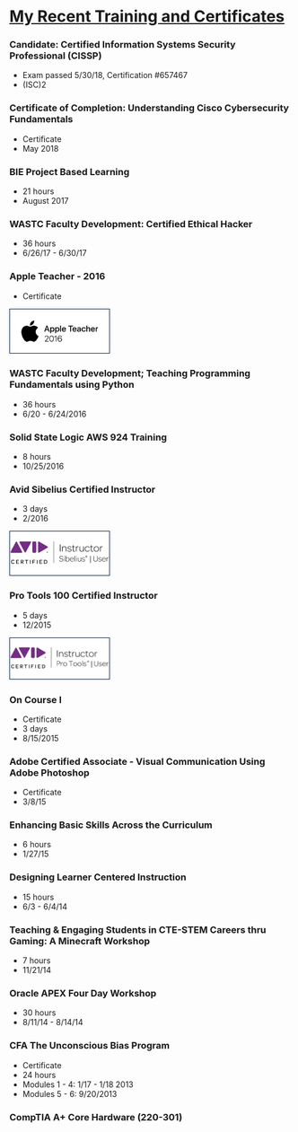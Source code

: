 <style>
	img {
		padding: 1px;
		border: 1px solid #021a40;
	}
	h1 {
		text-decoration: underline;
	}
	</style>

# My Recent Training and Certificates

### Candidate: Certified Information Systems Security Professional (CISSP)
* Exam passed 5/30/18, Certification #657467
* (ISC)2

### Certificate of Completion: Understanding Cisco Cybersecurity Fundamentals 
* Certificate
* May 2018

### BIE Project Based Learning 
* 21 hours
* August 2017


### WASTC Faculty Development: Certified Ethical Hacker
* 36 hours
* 6/26/17 - 6/30/17

### Apple Teacher - 2016
* Certificate

<img src="img/apple.png" width=175px>

### WASTC Faculty Development; Teaching Programming Fundamentals using Python
* 36 hours
* 6/20 - 6/24/2016

### Solid State Logic AWS 924 Training
* 8 hours
* 10/25/2016

### Avid Sibelius  Certified Instructor
* 3 days
* 2/2016

<img src="img/sib.jpg" width=175px>

### Pro Tools 100 Certified Instructor
* 5 days
* 12/2015

<img src="img/pt.jpg" width=175px>

### On Course I
* Certificate
* 3 days
* 8/15/2015

### Adobe Certified Associate - Visual Communication Using Adobe Photoshop
* Certificate
* 3/8/15

### Enhancing Basic Skills Across the Curriculum
* 6 hours
* 1/27/15

### Designing Learner Centered Instruction
* 15 hours
* 6/3 - 6/4/14

### Teaching & Engaging Students in CTE-STEM Careers thru Gaming: A Minecraft Workshop
* 7 hours
* 11/21/14

### Oracle APEX Four Day Workshop 
* 30 hours
* 8/11/14 - 8/14/14

### CFA The Unconscious Bias Program
* Certificate
* 24 hours
* Modules 1 - 4: 1/17 - 1/18 2013
* Modules 5 - 6: 9/20/2013

### CompTIA A+ Core Hardware (220-301)


